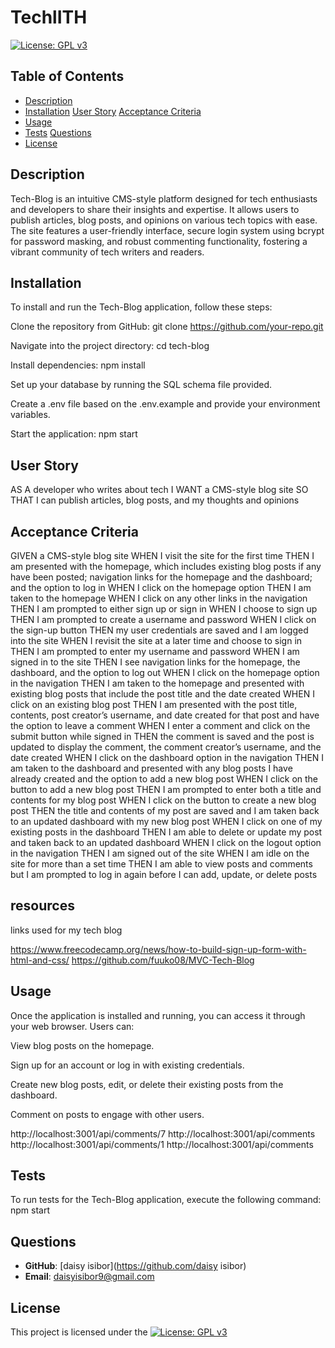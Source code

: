 # TechlITH

[![License: GPL v3](https://img.shields.io/badge/License-GPLv3-purple.svg)](https://www.gnu.org/licenses/gpl-3.0)


## Table of Contents
- [Description](#description)
- [Installation](#Installation)
  [User Story](#user-story)
  [Acceptance Criteria](#acceptance-criteria)
- [Usage](#Usage)
- [Tests](#Tests)
  [Questions](#questions)
- [License](#license)

## Description

Tech-Blog is an intuitive CMS-style platform designed for tech enthusiasts and developers to share their insights and expertise. It allows users to publish articles, blog posts, and opinions on various tech topics with ease. The site features a user-friendly interface, secure login system using bcrypt for password masking, and robust commenting functionality, fostering a vibrant community of tech writers and readers.

## Installation

To install and run the Tech-Blog application, follow these steps:

Clone the repository from GitHub: git clone https://github.com/your-repo.git

Navigate into the project directory: cd tech-blog

Install dependencies: npm install

Set up your database by running the SQL schema file provided.

Create a .env file based on the .env.example and provide your environment variables.

Start the application: npm start

## User Story


AS A developer who writes about tech
I WANT a CMS-style blog site
SO THAT I can publish articles, blog posts, and my thoughts and opinions


## Acceptance Criteria

GIVEN a CMS-style blog site
WHEN I visit the site for the first time
THEN I am presented with the homepage, which includes existing blog posts if any have been posted; navigation links for the homepage and the dashboard; and the option to log in
WHEN I click on the homepage option
THEN I am taken to the homepage
WHEN I click on any other links in the navigation
THEN I am prompted to either sign up or sign in
WHEN I choose to sign up
THEN I am prompted to create a username and password
WHEN I click on the sign-up button
THEN my user credentials are saved and I am logged into the site
WHEN I revisit the site at a later time and choose to sign in
THEN I am prompted to enter my username and password
WHEN I am signed in to the site
THEN I see navigation links for the homepage, the dashboard, and the option to log out
WHEN I click on the homepage option in the navigation
THEN I am taken to the homepage and presented with existing blog posts that include the post title and the date created
WHEN I click on an existing blog post
THEN I am presented with the post title, contents, post creator’s username, and date created for that post and have the option to leave a comment
WHEN I enter a comment and click on the submit button while signed in
THEN the comment is saved and the post is updated to display the comment, the comment creator’s username, and the date created
WHEN I click on the dashboard option in the navigation
THEN I am taken to the dashboard and presented with any blog posts I have already created and the option to add a new blog post
WHEN I click on the button to add a new blog post
THEN I am prompted to enter both a title and contents for my blog post
WHEN I click on the button to create a new blog post
THEN the title and contents of my post are saved and I am taken back to an updated dashboard with my new blog post
WHEN I click on one of my existing posts in the dashboard
THEN I am able to delete or update my post and taken back to an updated dashboard
WHEN I click on the logout option in the navigation
THEN I am signed out of the site
WHEN I am idle on the site for more than a set time
THEN I am able to view posts and comments but I am prompted to log in again before I can add, update, or delete posts

## resources 
 links used for my tech blog 

https://www.freecodecamp.org/news/how-to-build-sign-up-form-with-html-and-css/
https://github.com/fuuko08/MVC-Tech-Blog


## Usage
Once the application is installed and running, you can access it through your web browser. Users can:

View blog posts on the homepage.

Sign up for an account or log in with existing credentials.

Create new blog posts, edit, or delete their existing posts from the dashboard.

Comment on posts to engage with other users.

http://localhost:3001/api/comments/7 
http://localhost:3001/api/comments
http://localhost:3001/api/comments/1
http://localhost:3001/api/comments


## Tests
To run tests for the Tech-Blog application, execute the following command:
npm start



## Questions

- **GitHub**: [daisy isibor](https://github.com/daisy isibor)
- **Email**: daisyisibor9@gmail.com


## License
This project is licensed under the [![License: GPL v3](https://img.shields.io/badge/License-GPLv3-purple.svg)](https://www.gnu.org/licenses/gpl-3.0)


